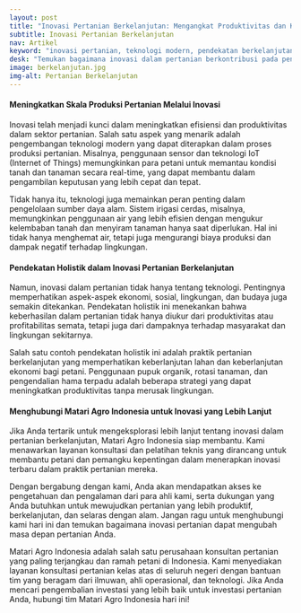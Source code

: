 ```yaml
---
layout: post
title: "Inovasi Pertanian Berkelanjutan: Mengangkat Produktivitas dan Kesejahteraan"
subtitle: Inovasi Pertanian Berkelanjutan
nav: Artikel
keyword: "inovasi pertanian, teknologi modern, pendekatan berkelanjutan, Matari Agro Indonesia"
desk: "Temukan bagaimana inovasi dalam pertanian berkontribusi pada peningkatan efisiensi dan produktivitas. Hubungi Matari Agro Indonesia untuk konsultasi teknis dan pelatihan"
image: berkelanjutan.jpg
img-alt: Pertanian Berkelanjutan
---
```



#### Meningkatkan Skala Produksi Pertanian Melalui Inovasi

Inovasi telah menjadi kunci dalam meningkatkan efisiensi dan produktivitas dalam sektor pertanian. Salah satu aspek yang menarik adalah pengembangan teknologi modern yang dapat diterapkan dalam proses produksi pertanian. Misalnya, penggunaan sensor dan teknologi IoT (Internet of Things) memungkinkan para petani untuk memantau kondisi tanah dan tanaman secara real-time, yang dapat membantu dalam pengambilan keputusan yang lebih cepat dan tepat.

Tidak hanya itu, teknologi juga memainkan peran penting dalam pengelolaan sumber daya alam. Sistem irigasi cerdas, misalnya, memungkinkan penggunaan air yang lebih efisien dengan mengukur kelembaban tanah dan menyiram tanaman hanya saat diperlukan. Hal ini tidak hanya menghemat air, tetapi juga mengurangi biaya produksi dan dampak negatif terhadap lingkungan.

#### Pendekatan Holistik dalam Inovasi Pertanian Berkelanjutan

Namun, inovasi dalam pertanian tidak hanya tentang teknologi. Pentingnya memperhatikan aspek-aspek ekonomi, sosial, lingkungan, dan budaya juga semakin ditekankan. Pendekatan holistik ini menekankan bahwa keberhasilan dalam pertanian tidak hanya diukur dari produktivitas atau profitabilitas semata, tetapi juga dari dampaknya terhadap masyarakat dan lingkungan sekitarnya.

Salah satu contoh pendekatan holistik ini adalah praktik pertanian berkelanjutan yang memperhatikan keberlanjutan lahan dan keberlanjutan ekonomi bagi petani. Penggunaan pupuk organik, rotasi tanaman, dan pengendalian hama terpadu adalah beberapa strategi yang dapat meningkatkan produktivitas tanpa merusak lingkungan.

#### Menghubungi Matari Agro Indonesia untuk Inovasi yang Lebih Lanjut

Jika Anda tertarik untuk mengeksplorasi lebih lanjut tentang inovasi dalam pertanian berkelanjutan, Matari Agro Indonesia siap membantu. Kami menawarkan layanan konsultasi dan pelatihan teknis yang dirancang untuk membantu petani dan pemangku kepentingan dalam menerapkan inovasi terbaru dalam praktik pertanian mereka.

Dengan bergabung dengan kami, Anda akan mendapatkan akses ke pengetahuan dan pengalaman dari para ahli kami, serta dukungan yang Anda butuhkan untuk mewujudkan pertanian yang lebih produktif, berkelanjutan, dan selaras dengan alam. Jangan ragu untuk menghubungi kami hari ini dan temukan bagaimana inovasi pertanian dapat mengubah masa depan pertanian Anda.

Matari Agro Indonesia adalah salah satu perusahaan konsultan pertanian yang paling terjangkau dan ramah petani di Indonesia. Kami menyediakan layanan konsultasi pertanian kelas atas di seluruh negeri dengan bantuan tim yang beragam dari ilmuwan, ahli operasional, dan teknologi. Jika Anda mencari pengembalian investasi yang lebih baik untuk investasi pertanian Anda, hubungi tim Matari Agro Indonesia hari ini!
